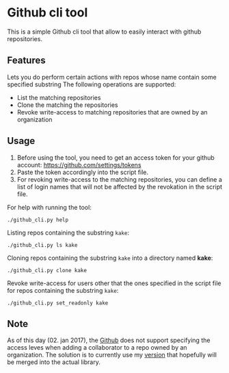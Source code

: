 # Github cli tool
This is a simple Github cli tool that allow to easily interact with github repositories.

## Features
Lets you do perform certain actions with repos whose name contain some specified substring
The following operations are supported:

- List the matching repositories
- Clone the matching the repositories
- Revoke write-access to matching repositories that are owned by an organization

## Usage
1. Before using the tool, you need to get an access token for your github account: https://github.com/settings/tokens
2. Paste the token accordingly into the script file.
3. For revoking write-access to the matching repositories, you can define a list of login names that will not be affected by the revokation in the script file.

For help with running the tool:

	./github_cli.py help

Listing repos containing the substring `kake`:

	./github_cli.py ls kake

Cloning repos containing the substring `kake` into a directory named **kake**:

	./github_cli.py clone kake

Revoke write-access for users other that the ones specified in the script file for repos containing the substring `kake`:

	./github_cli.py set_readonly kake

## Note
As of this day (02. jan 2017), the [Github](https://github.com/PyGithub/PyGithub) does not support specifying the access leves when adding a collaborator to a repo owned by an organization.
The solution is to currently use my [version](https://github.com/NikolaiMagnussen/PyGithub) that hopefully will be merged into the actual library.
